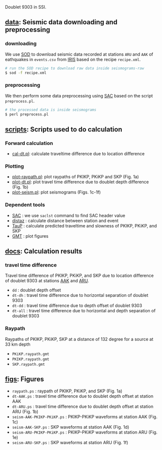 Doublet 9303 in SSI.

## [data](data/): Seismic data downloading and preprocessing

### downloading

We use [SOD](http://www.seis.sc.edu/sod/) to download seismic data recorded at stations `ARU` and `AAK` of eathquakes in `events.csv` from [IRIS](https://www.iris.edu/hq/) based on the recipe `recipe.xml`.

``` bash
# run the SOD recipe to download raw data inside seismograms-raw
$ sod -f recipe.xml
```
### preprocessing

We then perform some data preprocessing using [SAC](http://ds.iris.edu/ds/nodes/dmc/forms/sac/) based on the script `preprocess.pl`.

``` bash
# the processed data is inside seismograms
$ perl preprocess.pl
```


## [scripts](scripts/): Scripts used to do calculation

### Forward calculation

- [cal-dt.pl](scripts/cal-dt.pl): calculate traveltime difference due to location difference

### Plotting

- [plot-raypath.pl](scripts/plot-raypath.pl): plot raypaths of PKIKP, PKiKP and SKP (Fig. 1a)
- [plot-dt.pl](scripts/plot-dt.pl): plot travel time difference due to doublet depth difference (Fig. 1b)
- [plot-seism.pl](scripts/plot-seism.pl): plot seismograms (Figs. 1c-1f)

### Dependent tools

- [SAC](http://ds.iris.edu/ds/nodes/dmc/forms/sac/) : we use `saclst` command to find SAC header value
- [distaz](http://www.seis.sc.edu/software/distaz/) : calculate distance between station and event
- [TauP](http://www.seis.sc.edu/taup/index.html) : calculate predicted traveltime and slowness of PKIKP, PKiKP, and SKP
- [GMT](https://www.generic-mapping-tools.org/) : plot figures


## [docs](docs/): Calculation results

### travel time difference

Travel time difference of PKIKP, PKiKP, and SKP due to location difference of doublet 9303 at stations [AAK](AAK) and [ARU](ARU).

- `dd` : doublet depth offset
- `dt-dh` : travel time difference due to horizontal separation of doublet 9303
- `dt-dd` : travel time difference due to depth offset of doublet 9303
- `dt-all` : travel time difference due to horizontal and depth separation of doublet 9303

### Raypath

Raypaths of PKIKP, PKiKP, SKP at a distance of 132 degree for a source at 33 km depth

- `PKiKP.raypath.gmt`
- `PKIKP.raypath.gmt`
- `SKP.raypath.gmt`


## [figs](figs/): Figures

- `raypath.ps` : raypath of PKIKP, PKiKP, and SKP (Fig. 1a)
- `dt-AAK.ps` : travel time difference due to doublet depth offset at station AAK
- `dt-ARU.ps` : travel time difference due to doublet depth offset at station ARU (Fig. 1b)
- `seism-AAK-PKIKP-PKiKP.ps` : PKIKP-PKiKP waveforms at station AAK (Fig. 1c)
- `seism-AAK-SKP.ps` : SKP waveforms at station AAK (Fig. 1d)
- `seism-ARU-PKIKP-PKiKP.ps` : PKIKP-PKiKP waveforms at station ARU (Fig. 1e)
- `seism-ARU-SKP.ps` : SKP waveforms at station ARU (Fig. 1f)

